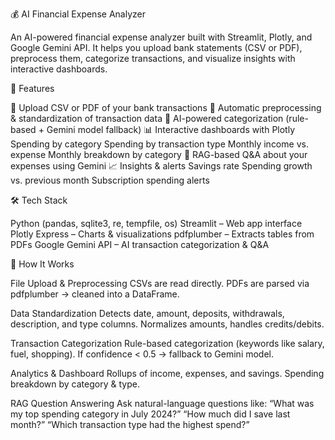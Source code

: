 💰 AI Financial Expense Analyzer

An AI-powered financial expense analyzer built with Streamlit, Plotly, and Google Gemini API.
It helps you upload bank statements (CSV or PDF), preprocess them, categorize transactions, and visualize insights with interactive dashboards.

🚀 Features

📂 Upload CSV or PDF of your bank transactions
🔄 Automatic preprocessing & standardization of transaction data
🤖 AI-powered categorization (rule-based + Gemini model fallback)
📊 Interactive dashboards with Plotly
    Spending by category
    Spending by transaction type
    Monthly income vs. expense
    Monthly breakdown by category
💬 RAG-based Q&A about your expenses using Gemini
📈 Insights & alerts
    Savings rate
    Spending growth vs. previous month
    Subscription spending alerts

🛠️ Tech Stack

Python (pandas, sqlite3, re, tempfile, os)
Streamlit – Web app interface
Plotly Express – Charts & visualizations
pdfplumber – Extracts tables from PDFs
Google Gemini API – AI transaction categorization & Q&A

🧩 How It Works

File Upload & Preprocessing
  CSVs are read directly.
  PDFs are parsed via pdfplumber → cleaned into a DataFrame.

Data Standardization
  Detects date, amount, deposits, withdrawals, description, and type columns.
  Normalizes amounts, handles credits/debits.

Transaction Categorization
  Rule-based categorization (keywords like salary, fuel, shopping).
  If confidence < 0.5 → fallback to Gemini model.

Analytics & Dashboard
  Rollups of income, expenses, and savings.
  Spending breakdown by category & type.

RAG Question Answering
  Ask natural-language questions like:
    “What was my top spending category in July 2024?”
    “How much did I save last month?”
    “Which transaction type had the highest spend?”
